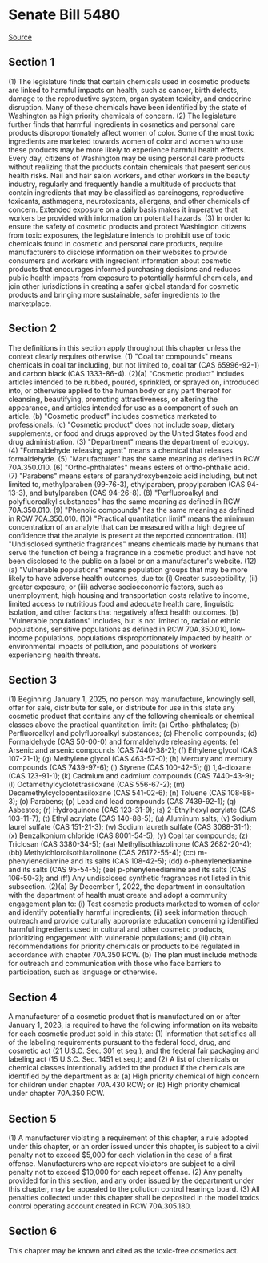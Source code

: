 # Senate Bill 5480

[Source](http://lawfilesext.leg.wa.gov/biennium/2021-22/Xml/Bills/Senate%20Bills/5480.xml)
## Section 1
(1) The legislature finds that certain chemicals used in cosmetic products are linked to harmful impacts on health, such as cancer, birth defects, damage to the reproductive system, organ system toxicity, and endocrine disruption. Many of these chemicals have been identified by the state of Washington as high priority chemicals of concern. 
(2) The legislature further finds that harmful ingredients in cosmetics and personal care products disproportionately affect women of color. Some of the most toxic ingredients are marketed towards women of color and women who use these products may be more likely to experience harmful health effects. Every day, citizens of Washington may be using personal care products without realizing that the products contain chemicals that present serious health risks. Nail and hair salon workers, and other workers in the beauty industry, regularly and frequently handle a multitude of products that contain ingredients that may be classified as carcinogens, reproductive toxicants, asthmagens, neurotoxicants, allergens, and other chemicals of concern. Extended exposure on a daily basis makes it imperative that workers be provided with information on potential hazards.
(3) In order to ensure the safety of cosmetic products and protect Washington citizens from toxic exposures, the legislature intends to prohibit use of toxic chemicals found in cosmetic and personal care products, require manufacturers to disclose information on their websites to provide consumers and workers with ingredient information about cosmetic products that encourages informed purchasing decisions and reduces public health impacts from exposure to potentially harmful chemicals, and join other jurisdictions in creating a safer global standard for cosmetic products and bringing more sustainable, safer ingredients to the marketplace.

## Section 2
The definitions in this section apply throughout this chapter unless the context clearly requires otherwise.
(1) "Coal tar compounds" means chemicals in coal tar including, but not limited to, coal tar (CAS 65996-92-1) and carbon black (CAS 1333-86-4).
(2)(a) "Cosmetic product" includes articles intended to be rubbed, poured, sprinkled, or sprayed on, introduced into, or otherwise applied to the human body or any part thereof for cleansing, beautifying, promoting attractiveness, or altering the appearance, and articles intended for use as a component of such an article.
(b) "Cosmetic product" includes cosmetics marketed to professionals.
(c) "Cosmetic product" does not include soap, dietary supplements, or food and drugs approved by the United States food and drug administration.
(3) "Department" means the department of ecology.
(4) "Formaldehyde releasing agent" means a chemical that releases formaldehyde.
(5) "Manufacturer" has the same meaning as defined in RCW 70A.350.010.
(6) "Ortho-phthalates" means esters of ortho-phthalic acid.
(7) "Parabens" means esters of parahydroxybenzoic acid including, but not limited to, methylparaben (99-76-3), ethylparaben, propylparaben (CAS 94-13-3), and butylparaben (CAS 94-26-8).
(8) "Perfluoroalkyl and polyfluoroalkyl substances" has the same meaning as defined in RCW 70A.350.010.
(9) "Phenolic compounds" has the same meaning as defined in RCW 70A.350.010.
(10) "Practical quantitation limit" means the minimum concentration of an analyte that can be measured with a high degree of confidence that the analyte is present at the reported concentration.
(11) "Undisclosed synthetic fragrances" means chemicals made by humans that serve the function of being a fragrance in a cosmetic product and have not been disclosed to the public on a label or on a manufacturer's website.
(12)(a) "Vulnerable populations" means population groups that may be more likely to have adverse health outcomes, due to: (i) Greater susceptibility; (ii) greater exposure; or (iii) adverse socioeconomic factors, such as unemployment, high housing and transportation costs relative to income, limited access to nutritious food and adequate health care, linguistic isolation, and other factors that negatively affect health outcomes.
(b) "Vulnerable populations" includes, but is not limited to, racial or ethnic populations, sensitive populations as defined in RCW 70A.350.010, low-income populations, populations disproportionately impacted by health or environmental impacts of pollution, and populations of workers experiencing health threats.

## Section 3
(1) Beginning January 1, 2025, no person may manufacture, knowingly sell, offer for sale, distribute for sale, or distribute for use in this state any cosmetic product that contains any of the following chemicals or chemical classes above the practical quantitation limit:
(a) Ortho-phthalates;
(b) Perfluoroalkyl and polyfluoroalkyl substances;
(c) Phenolic compounds;
(d) Formaldehyde (CAS 50-00-0) and formaldehyde releasing agents;
(e) Arsenic and arsenic compounds (CAS 7440-38-2);
(f) Ethylene glycol (CAS 107-21-1);
(g) Methylene glycol (CAS 463-57-0);
(h) Mercury and mercury compounds (CAS 7439-97-6);
(i) Styrene (CAS 100-42-5);
(j) 1,4-dioxane (CAS 123-91-1);
(k) Cadmium and cadmium compounds (CAS 7440-43-9);
(l) Octamethylcyclotetrasiloxane (CAS 556-67-2);
(m) Decamethylcyclopentasiloxane (CAS 541-02-6);
(n) Toluene (CAS 108-88-3);
(o) Parabens;
(p) Lead and lead compounds (CAS 7439-92-1);
(q) Asbestos;
(r) Hydroquinone (CAS 123-31-9);
(s) 2-Ethylhexyl acrylate (CAS 103-11-7);
(t) Ethyl acrylate (CAS 140-88-5);
(u) Aluminum salts;
(v) Sodium laurel sulfate (CAS 151-21-3);
(w) Sodium laureth sulfate (CAS 3088-31-1);
(x) Benzalkonium chloride (CAS 8001-54-5);
(y) Coal tar compounds;
(z) Triclosan (CAS 3380-34-5);
(aa) Methylisothiazolinone (CAS 2682-20-4);
(bb) Methylchloroisothiazolinone (CAS 26172-55-4);
(cc) m-phenylenediamine and its salts (CAS 108-42-5);
(dd) o-phenylenediamine and its salts (CAS 95-54-5);
(ee) p-phenylenediamine and its salts (CAS 106-50-3); and
(ff) Any undisclosed synthetic fragrances not listed in this subsection.
(2)(a) By December 1, 2022, the department in consultation with the department of health must create and adopt a community engagement plan to: (i) Test cosmetic products marketed to women of color and identify potentially harmful ingredients; (ii) seek information through outreach and provide culturally appropriate education concerning identified harmful ingredients used in cultural and other cosmetic products, prioritizing engagement with vulnerable populations; and (iii) obtain recommendations for priority chemicals or products to be regulated in accordance with chapter 70A.350 RCW.
(b) The plan must include methods for outreach and communication with those who face barriers to participation, such as language or otherwise.

## Section 4
A manufacturer of a cosmetic product that is manufactured on or after January 1, 2023, is required to have the following information on its website for each cosmetic product sold in this state:
(1) Information that satisfies all of the labeling requirements pursuant to the federal food, drug, and cosmetic act (21 U.S.C. Sec. 301 et seq.), and the federal fair packaging and labeling act (15 U.S.C. Sec. 1451 et seq.); and
(2) A list of chemicals or chemical classes intentionally added to the product if the chemicals are identified by the department as a:
(a) High priority chemical of high concern for children under chapter 70A.430 RCW; or
(b) High priority chemical under chapter 70A.350 RCW.

## Section 5
(1) A manufacturer violating a requirement of this chapter, a rule adopted under this chapter, or an order issued under this chapter, is subject to a civil penalty not to exceed $5,000 for each violation in the case of a first offense. Manufacturers who are repeat violators are subject to a civil penalty not to exceed $10,000 for each repeat offense.
(2) Any penalty provided for in this section, and any order issued by the department under this chapter, may be appealed to the pollution control hearings board.
(3) All penalties collected under this chapter shall be deposited in the model toxics control operating account created in RCW 70A.305.180.

## Section 6
This chapter may be known and cited as the toxic-free cosmetics act.
